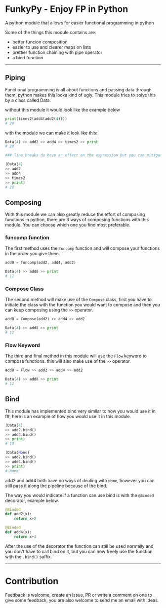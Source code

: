 # FunkyPy - Enjoy FP in Python

A python module that allows for easier functional programming in python

Some of the things this module contains are:

- better funcion composition
- easier to use and clearer maps on lists
- prettier function chaining with pipe operator
- a bind function

---

## Piping

Functional programming is all about functions and passing data through them, python makes this looks kind of ugly. This module tries to solve this by a class called Data.

without this module it would look like the example below

```py
print(times2(add4(add2(4))))
# 20
```
with the module we can make it look like this:
```py
Data(4) >> add2 >> add4 >> times2 >> print
# 20

### line breaks do have an effect on the expression but you can mitigate this by parentheses

(Data(4)
>> add2
>> add4
>> times2
>> print)
# 20
```
## Composing

With this module we can also greatly reduce the effort of composing functions in python, there are 3 ways of composing functions with this module. You can choose which one you find most preferable.

### funcomp function

The first method uses the `funcomp` function and will compose your functions in the order you give them.

```py
add8 = funcomp(add2, add4, add2)

Data(4) >> add8 >> print
# 12
```

### Compose Class

The second method will make use of the `Compose` class, first you have to initiate the class with the function you would want to compose and then you can keep composing using the `>>` operator.

```py
add8 = Compose(add2) >> add4 >> add2

Data(4) >> add8 >> print
# 12
```

### Flow Keyword

The third and final method in this module will use the `Flow` keyword to compose functions. this will also make use of the `>>` operator. 

```py
add8 = Flow >> add2 >> add4 >> add2

Data(4) >> add8 >> print
# 12
```

## Bind

This module has implemented bind very similar to how you would use it in f#, here is an example of how you would use it in this module.

```py
(Data(4) 
>> add2.bind()
>> add4.bind()
>> print)
# 10

(Data(None) 
>> add2.bind()
>> add4.bind()
>> print)
# None
```
add2 and add4 both have no ways of dealing with `None`, however you can still pass it along the pipeline because of the bind. 

The way you would indicate if a function can use bind is with the `@Binded` decorator, example below.
```py
@Binded
def add2(x):
    return x+2

@Binded
def add4(x):
    return x+4
```
After the use of the decorator the function can still be used normally and you don't have to call bind on it, but you can now freely use the function with the `.bind()` suffix.

---

# Contribution

Feedback is welcome, create an issue, PR or write a comment on one to give some feedback, you are also welcome to send me an email with ideas.
